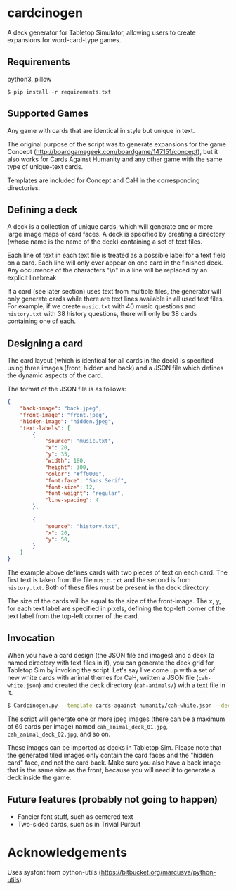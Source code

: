 # cardcinogen
A deck generator for Tabletop Simulator, allowing users to create expansions
for word-card-type games.

## Requirements
python3, pillow

```
$ pip install -r requirements.txt
```

## Supported Games
Any game with cards that are identical in style but unique in text.

The original purpose of the script was to generate expansions for the game
Concept (http://boardgamegeek.com/boardgame/147151/concept), but it also works
for Cards Against Humanity and any other game with the same type of unique-text
cards.

Templates are included for Concept and CaH in the corresponding directories.

## Defining a deck
A deck is a collection of unique cards, which will generate one or more large
image maps of card faces.  A deck is specified by creating a directory (whose
name is the name of the deck) containing a set of text files.

Each line of text in each text file is treated as a possible label for a text
field on a card. Each line will only ever appear on one card in the finished
deck. Any occurrence of the characters "\n" in a line will be replaced by an
explicit linebreak

If a card (see later section) uses text from multiple files, the generator will
only generate cards while there are text lines available in all used text
files. For example, if we create `music.txt` with 40 music questions and
`history.txt` with 38 history questions, there will only be 38 cards containing one
of each.

## Designing a card
The card layout (which is identical for all cards in the deck) is specified
using three images (front, hidden and back) and a JSON file which defines the
dynamic aspects of the card.

The format of the JSON file is as follows:
```json
{
    "back-image": "back.jpeg",
    "front-image": "front.jpeg",
    "hidden-image": "hidden.jpeg",
    "text-labels": [
        {
            "source": "music.txt",
            "x": 20,
            "y": 35,
            "width": 180,
            "height": 300,
            "color": "#ff0000",
            "font-face": "Sans Serif",
            "font-size": 12,
            "font-weight": "regular",
            "line-spacing": 4
        },
        
        {
            "source": "history.txt",
            "x": 20,
            "y": 50,
        }
    ]
}
```

The example above defines cards with two pieces of text on each card.
The first text is taken from the file `music.txt` and the second is from `history.txt`.
Both of these files must be present in the deck directory.

The size of the cards will be equal to the size of the front-image.  The x, y,
for each text label are specified in pixels, defining the top-left corner of
the text label from the top-left corner of the card.


## Invocation
When you have a card design (the JSON file and images) and a deck (a named
directory with text files in it), you can generate the deck grid for Tabletop
Sim by invoking the script.  Let's say I've come up with a set of new white
cards with animal themes for CaH, written a JSON file (`cah-white.json`) and
created the deck directory (`cah-animals/`) with a text file in it.

```bash
$ Cardcinogen.py --template cards-against-humanity/cah-white.json --deck cards-against-humanity/animals --output-prefix cah_animal_deck_
```

The script will generate one or more jpeg images (there can be a maximum of 69
cards per image) named `cah_animal_deck_01.jpg`, `cah_animal_deck_02.jpg`, and
so on.

These images can be imported as decks in Tabletop Sim.  Please note that the
generated tiled images only contain the card faces and the "hidden card" face,
and not the card back. Make sure you also have a back image that is the same
size as the front, because you will need it to generate a deck inside the game.



## Future features (probably not going to happen)
* Fancier font stuff, such as centered text
* Two-sided cards, such as in Trivial Pursuit



# Acknowledgements
Uses sysfont from python-utils (https://bitbucket.org/marcusva/python-utils)

